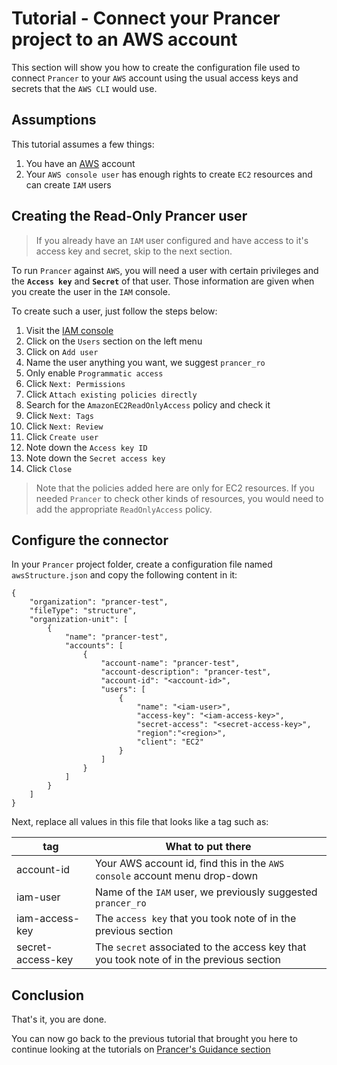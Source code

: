 # Tutorial - Connect your Prancer project to an AWS account

This section will show you how to create the configuration file used to connect `Prancer` to your `AWS` account using the usual access keys and secrets that the `AWS CLI` would use.

## Assumptions

This tutorial assumes a few things:

1. You have an [AWS](https://aws.amazon.com/) account
2. Your `AWS console user` has enough rights to create `EC2` resources and can create `IAM` users

## Creating the Read-Only Prancer user

> If you already have an `IAM` user configured and have access to it's access key and secret, skip to the next section.

To run `Prancer` against `AWS`, you will need a user with certain privileges and the **`Access key`** and **`Secret`** of that user. Those information are given when you create the user in the `IAM` console.

To create such a user, just follow the steps below:

1. Visit the [IAM console](https://console.aws.amazon.com/iam/home)
2. Click on the `Users` section on the left menu
3. Click on `Add user`
4. Name the user anything you want, we suggest `prancer_ro`
5. Only enable `Programmatic access`
6. Click `Next: Permissions`
7. Click `Attach existing policies directly`
8. Search for the `AmazonEC2ReadOnlyAccess` policy and check it
9. Click `Next: Tags`
10. Click `Next: Review`
11. Click `Create user`
12. Note down the `Access key ID`
13. Note down the `Secret access key`
14. Click `Close`

> Note that the policies added here are only for EC2 resources. If you needed `Prancer` to check other kinds of resources, you would need to add the appropriate `ReadOnlyAccess` policy.

## Configure the connector

In your `Prancer` project folder, create a configuration file named `awsStructure.json` and copy the following content in it:

    {
        "organization": "prancer-test",
        "fileType": "structure",
        "organization-unit": [
            {
                "name": "prancer-test",
                "accounts": [
                    {
                        "account-name": "prancer-test",
                        "account-description": "prancer-test",
                        "account-id": "<account-id>",
                        "users": [
                            {
                                "name": "<iam-user>",
                                "access-key": "<iam-access-key>",
                                "secret-access": "<secret-access-key>",
                                "region":"<region>",
                                "client": "EC2"
                            }
                        ]
                    }
                ]
            }
        ]
    }

Next, replace all values in this file that looks like a tag such as:

| tag | What to put there |
|-----|-------------------|
| account-id | Your AWS account id, find this in the `AWS console` account menu drop-down |
| iam-user | Name of the `IAM` user, we previously suggested `prancer_ro` |
| iam-access-key | The `access key` that you took note of in the previous section |
| secret-access-key | The `secret` associated to the access key that you took note of in the previous section |

## Conclusion

That's it, you are done.

You can now go back to the previous tutorial that brought you here to continue looking at the tutorials on [Prancer's Guidance section](http://www.prancer.io/guidance/)